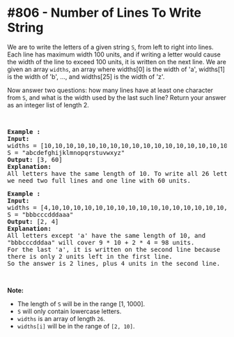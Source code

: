 # \#806 - Number of Lines To Write String
<p>We are to write the letters of a given string <code>S</code>, from left to right into lines. Each line has maximum width 100 units, and if writing a letter would cause the width of the line to exceed 100 units, it is written on the next line. We are given an array&nbsp;<code>widths</code>, an array where widths[0] is the width of &#39;a&#39;, widths[1] is the width of &#39;b&#39;, ..., and widths[25] is the width of &#39;z&#39;.</p>

<p>Now answer two questions: how many lines have at least one character from <code>S</code>, and what is the width used by the last such line? Return your answer as an integer list of length 2.</p>

<p>&nbsp;</p>

<pre>
<strong>Example :</strong>
<strong>Input:</strong> 
widths = [10,10,10,10,10,10,10,10,10,10,10,10,10,10,10,10,10,10,10,10,10,10,10,10,10,10]
S = &quot;abcdefghijklmnopqrstuvwxyz&quot;
<strong>Output:</strong> [3, 60]
<strong>Explanation: </strong>
All letters have the same length of 10. To write all 26 letters,
we need two full lines and one line with 60 units.
</pre>

<pre>
<strong>Example :</strong>
<strong>Input:</strong> 
widths = [4,10,10,10,10,10,10,10,10,10,10,10,10,10,10,10,10,10,10,10,10,10,10,10,10,10]
S = &quot;bbbcccdddaaa&quot;
<strong>Output:</strong> [2, 4]
<strong>Explanation: </strong>
All letters except &#39;a&#39; have the same length of 10, and 
&quot;bbbcccdddaa&quot; will cover 9 * 10 + 2 * 4 = 98 units.
For the last &#39;a&#39;, it is written on the second line because
there is only 2 units left in the first line.
So the answer is 2 lines, plus 4 units in the second line.
</pre>

<p>&nbsp;</p>

<p><strong>Note:</strong></p>

<ul>
	<li>The length of <code>S</code> will be in the range&nbsp;[1, 1000].</li>
	<li><code>S</code> will only contain lowercase letters.</li>
	<li><code>widths</code> is&nbsp;an array of length <code>26</code>.</li>
	<li><code>widths[i]</code> will be in the range of <code>[2, 10]</code>.</li>
</ul>
